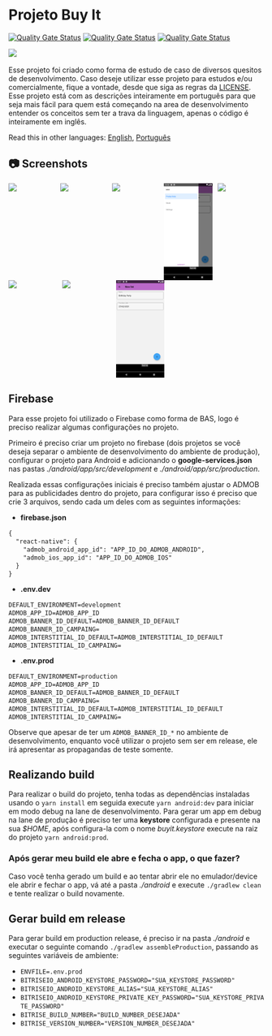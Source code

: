 # Projeto Buy It

[![Quality Gate Status](https://sonarcloud.io/api/project_badges/measure?project=salomaoluiz_BuyIt&metric=alert_status)](https://sonarcloud.io/dashboard?id=salomaoluiz_BuyIt)
[![Quality Gate Status](https://sonarcloud.io/api/project_badges/measure?project=salomaoluiz_BuyIt&metric=code_smells)](https://sonarcloud.io/project/issues?id=salomaoluiz_BuyIt&resolved=false&types=CODE_SMELL)
[![Quality Gate Status](https://sonarcloud.io/api/project_badges/measure?project=salomaoluiz_BuyIt&metric=coverage)](https://sonarcloud.io/component_measures?id=salomaoluiz_BuyIt&metric=coverage&view=list)

<div style="display: flex; width: 200px">
<a href="https://www.buymeacoffee.com/salomaoluiz"><img src="https://img.buymeacoffee.com/button-api/?text=Buy me a coffee&emoji=&slug=salomaoluiz&button_colour=FFDD00&font_colour=000000&font_family=Cookie&outline_colour=000000&coffee_colour=ffffff"></a>
</div>

Esse projeto foi criado como forma de estudo de caso de diversos quesitos de desenvolvimento. Caso deseje utilizar esse projeto para estudos e/ou comercialmente, fique a vontade, desde que siga as regras da [LICENSE](https://github.com/salomaoluiz/BuyIt/blob/main/LICENSE). Esse projeto está com as descrições inteiramente em português para que seja mais fácil para quem está começando na area de desenvolvimento entender os conceitos sem ter a trava da linguagem, apenas o código é inteiramente em inglês.

Read this in other languages: [English](README.en.md), [Português](README.md)

## :camera: Screenshots

<div style="display:flex;" >
  <img src=".github/screenshots/1.jpg" width="19%" >
  <img src=".github/screenshots/2.jpg" style="margin-left:10px;" width="19%" >
  <img src=".github/screenshots/3.jpg" style="margin-left:10px;" width="19%" >
  <img src=".github/screenshots/4.jpg" style="margin-left:10px;" width="19%" >
  <img src=".github/screenshots/5.jpg" style="margin-left:10px;" width="19%" >
</div>

<div style="display:flex;" >
  <img src=".github/screenshots/6.jpg" width="19%" >
  <img src=".github/screenshots/7.jpg" style="margin-left:10px;" width="19%" >
  <img src=".github/screenshots/8.jpg" style="margin-left:10px;" width="19%" >
</div>

## Firebase
Para esse projeto foi utilizado o Firebase como forma de BAS, logo é preciso realizar algumas configurações no projeto.

Primeiro é preciso criar um projeto no firebase (dois projetos se você deseja separar o ambiente de desenvolvimento do ambiente de produção), configurar o projeto para Android e adicionando o **google-services.json** nas pastas *./android/app/src/development* e *./android/app/src/production*.

Realizada essas configurações iniciais é preciso também ajustar o ADMOB para as publicidades dentro do projeto, para configurar isso é preciso que crie 3 arquivos, sendo cada um deles com as seguintes informações:

- **firebase.json**
```
{
  "react-native": {
    "admob_android_app_id": "APP_ID_DO_ADMOB_ANDROID",
    "admob_ios_app_id": "APP_ID_DO_ADMOB_IOS"
  }
}
```
- **.env.dev**
```
DEFAULT_ENVIRONMENT=development
ADMOB_APP_ID=ADMOB_APP_ID
ADMOB_BANNER_ID_DEFAULT=ADMOB_BANNER_ID_DEFAULT
ADMOB_BANNER_ID_CAMPAING=
ADMOB_INTERSTITIAL_ID_DEFAULT=ADMOB_INTERSTITIAL_ID_DEFAULT
ADMOB_INTERSTITIAL_ID_CAMPAING=
```

- **.env.prod**
```
DEFAULT_ENVIRONMENT=production
ADMOB_APP_ID=ADMOB_APP_ID
ADMOB_BANNER_ID_DEFAULT=ADMOB_BANNER_ID_DEFAULT
ADMOB_BANNER_ID_CAMPAING=
ADMOB_INTERSTITIAL_ID_DEFAULT=ADMOB_INTERSTITIAL_ID_DEFAULT
ADMOB_INTERSTITIAL_ID_CAMPAING=
```

Observe que apesar de ter um `ADMOB_BANNER_ID_*` no ambiente de desenvolvimento, enquanto você utilizar o projeto sem ser em release, ele irá apresentar as propagandas de teste somente.

## Realizando build
Para realizar o build do projeto, tenha todas as dependências instaladas usando o `yarn install` em seguida execute `yarn android:dev` para iniciar em modo debug na lane de desenvolvimento. Para gerar um app em debug na lane de produção é preciso ter uma **keystore**  configurada e presente na sua *$HOME*, após configura-la com o nome *buyit.keystore* execute na raiz do projeto `yarn android:prod`.

### Após gerar meu build ele abre e fecha o app, o que fazer?
Caso você tenha gerado um build e ao tentar abrir ele no emulador/device ele abrir e fechar o app, vá até a pasta *./android* e execute `./gradlew clean` e tente realizar o build novamente.

## Gerar build em release
Para gerar build em production release, é preciso ir na pasta *./android* e executar o seguinte comando `./gradlew assembleProduction`, passando as seguintes variáveis de ambiente:
- `ENVFILE=.env.prod`
- `BITRISEIO_ANDROID_KEYSTORE_PASSWORD="SUA_KEYSTORE_PASSWORD"`
- `BITRISEIO_ANDROID_KEYSTORE_ALIAS="SUA_KEYSTORE_ALIAS"`
- `BITRISEIO_ANDROID_KEYSTORE_PRIVATE_KEY_PASSWORD="SUA_KEYSTORE_PRIVATE_PASSWORD"`
- `BITRISE_BUILD_NUMBER="BUILD_NUMBER_DESEJADA"`
- `BITRISE_VERSION_NUMBER="VERSION_NUMBER_DESEJADA"`